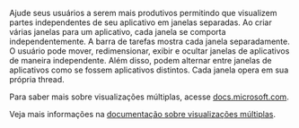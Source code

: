 ﻿Ajude seus usuários a serem mais produtivos permitindo que visualizem partes independentes de seu aplicativo em janelas separadas. Ao criar várias janelas para um aplicativo, cada janela se comporta independentemente. A barra de tarefas mostra cada janela separadamente. O usuário pode mover, redimensionar, exibir e ocultar janelas de aplicativos de maneira independente. Além disso, podem alternar entre janelas de aplicativos como se fossem aplicativos distintos. Cada janela opera em sua própria thread.

Para saber mais sobre visualizações múltiplas, acesse [docs.microsoft.com](https://docs.microsoft.com/en-us/windows/uwp/design/layout/show-multiple-views).

Veja mais informações na [documentação sobre visualizações múltiplas](https://github.com/Microsoft/WindowsTemplateStudio/blob/dev/docs/features/multiple-views.md).